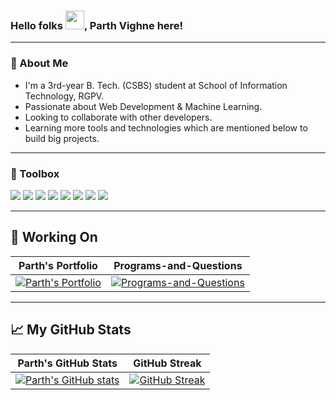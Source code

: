 ### Hello folks <img src="https://raw.githubusercontent.com/MartinHeinz/MartinHeinz/master/wave.gif" width="30px">, Parth Vighne here!

---

### 🚀 About Me
- I'm a 3rd-year B. Tech. (CSBS) student at School of Information Technology, RGPV.
- Passionate about Web Development & Machine Learning.
- Looking to collaborate with other developers. 
- Learning more tools and technologies which are mentioned below to build big projects.

---

### 🧰 Toolbox
![](https://img.shields.io/badge/HTML5-E34F26?style=for-the-badge&logo=html5&logoColor=white)
![](https://img.shields.io/badge/CSS3-1572B6?style=for-the-badge&logo=css3&logoColor=white)
![](https://img.shields.io/badge/JavaScript-F7DF1E?style=for-the-badge&logo=javascript&logoColor=black)
![](https://img.shields.io/badge/CPP-7AB5CF?style=for-the-badge&logo=cplusplus&logoColor=white)
![](https://img.shields.io/badge/Git-3E2C00?style=for-the-badge&logo=git&logoColor=F1502F)
![](https://img.shields.io/badge/GitHub-fafafa?style=for-the-badge&logo=github&logoColor=4078c0)
![](https://img.shields.io/badge/Markdown-000000?style=for-the-badge&logo=markdown&logoColor=white)
![](https://img.shields.io/badge/Canva-%2300C4CC.svg?&style=for-the-badge&logo=Canva&logoColor=white)

---

## 🎯 Working On
| Parth's Portfolio | Programs-and-Questions |
| --- | --- |
[![Parth's Portfolio](https://github-readme-stats.vercel.app/api/pin/?username=ParthVighne&repo=Parth-Portfolio-Website)](https://github.com/ParthVighne/Parth-Portfolio-Website) | [![Programs-and-Questions](https://github-readme-stats.vercel.app/api/pin/?username=ParthVighne&repo=Programs-and-Questions)](https://github.com/ParthVighne/Programs-and-Questions) |

---
  
## &#x1f4c8; My GitHub Stats
| Parth's GitHub Stats | GitHub Streak |
| --- | --- |
[![Parth's GitHub stats](https://github-readme-stats.vercel.app/api?username=ParthVighne&show_icons=true)](https://github.com/ParthVighne) | [![GitHub Streak](https://github-readme-streak-stats.herokuapp.com?user=ParthVighne)](https://github.com/ParthVighne) |
